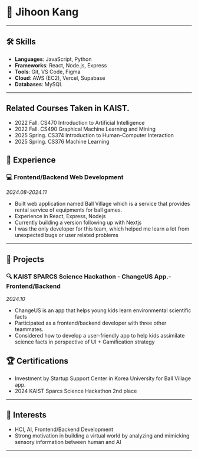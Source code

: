 
# 💼 Jihoon Kang
---

## 🛠 Skills

- **Languages**: JavaScript, Python
- **Frameworks**: React, Node.js, Express
- **Tools**: Git, VS Code, Figma
- **Cloud**: AWS (EC2), Vercel, Supabase
- **Databases**: MySQL

---
## Related Courses Taken in KAIST.
- 2022 Fall. CS470 Introduction to Artificial Intelligence
- 2022 Fall. CS490 <Special Topics in Computer Science> Graphical Machine Learning and Mining
- 2025 Spring. CS374 Introduction to Human-Computer Interaction
- 2025 Spring. CS376 Machine Learning
## 💼 Experience
### 💻 Frontend/Backend Web Development  
*2024.08-2024.11*

- Built web application named Ball Village which is a service that provides rental service of equipments for ball games.
- Experience in React, Express, Nodejs
- Currently building a version following up with Nextjs
- I was the only developer for this team, which helped me learn a lot from unexpected bugs or user related problems 
---

## 🧪 Projects
### 
### 🔍 KAIST SPARCS Science Hackathon - ChangeUS App.- Frontend/Backend 
*2024.10*
- ChangeUS is an app that helps young kids learn environmental scientific facts 
- Participated as a frontend/backend developer with three other teammates.
- Considered how to develop a user-friendly app to help kids assimilate science facts in perspective of UI + Gamification strategy 

## 🏆 Certifications

- Investment by Startup Support Center in Korea University for Ball Village app.
- 2024 KAIST Sparcs Science Hackathon 2nd place

---

## 🌱 Interests

- HCI, AI, Frontend/Backend Development
- Strong motivation in building a virtual world by analyzing and mimicking sensory information between human and AI
---

